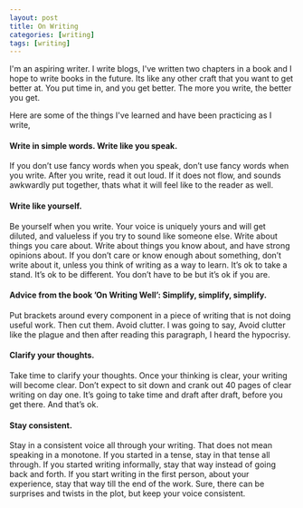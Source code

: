 ```yaml
---
layout: post
title: On Writing
categories: [writing]
tags: [writing]
---
```


I'm an aspiring writer. I write blogs, I've written two chapters in a book and I hope to write books in the future. Its like any other craft that you want to get better at. You put time in, and you get better. The more you write, the better you get.

Here are some of the things I've learned and have been practicing as I write,

#### Write in simple words. Write like you speak. 
If you don’t use fancy words when you speak, don’t use fancy words when you write. After you write, read it out loud. If it does not flow, and sounds awkwardly put together, thats what it will feel like to the reader as well.

#### Write like yourself. 
Be yourself when you write. Your voice is uniquely yours and will get diluted, and valueless if you try to sound like someone else. Write about things you care about. Write about things you know about, and have strong opinions about. If you don’t care or know enough about something, don’t write about it, unless you think of writing as a way to learn. It’s ok to take a stand. It’s ok to be different. You don’t have to be but it’s ok if you are.

#### Advice from the book ’On Writing Well’: Simplify, simplify, simplify.
Put brackets around every component in a piece of writing that is not doing useful work. Then cut them. Avoid clutter. I was going to say, Avoid clutter like the plague and then after reading this paragraph, I heard the hypocrisy. 

#### Clarify your thoughts.
Take time to clarify your thoughts. Once your thinking is clear, your writing will become clear. Don’t expect to sit down and crank out 40 pages of clear writing on day one. It’s going to take time and draft after draft, before you get there. And that’s ok.

#### Stay consistent.
Stay in a consistent voice all through your writing. That does not mean speaking in a monotone. If you started in a tense, stay in that tense all through. If you started writing informally, stay that way instead of going back and forth. If you start writing in the first person, about your experience, stay that way till the end of the work.
Sure, there can be surprises and twists in the plot, but keep your voice consistent.
